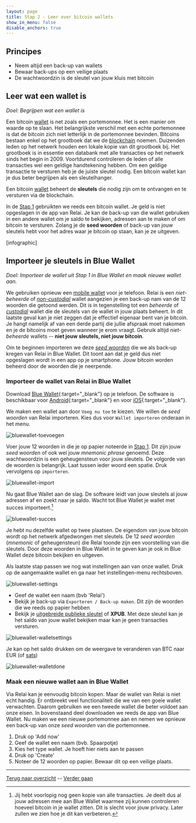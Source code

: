 ```yaml
---
layout: page
title: Stap 2 - Leer over bitcoin wallets
show_in_menu: false
disable_anchors: true
---
```

## Principes

* Neem altijd een back-up van wallets
* Bewaar back-ups op een veilige plaats
* De wachtwoordzin is de sleutel van jouw kluis met bitcoin

## Leer wat een wallet is
*Doel: Begrijpen wat een wallet is*

Een bitcoin [wallet](faq.md#wat-is-een-wallet) is net zoals een portemonnee. Het is een manier om waarde op te slaan. Het belangrijkste verschil met een echte portemonnee is dat de bitcoin zich niet letterlijk in de portemonnee bevinden. Bitcoins bestaan enkel op het grootboek dat we de [blockchain](definities.md#blockchain) noemen. Duizenden leden op het netwerk houden een lokale kopie van dit grootboek bij. Het grootboek is in essentie een databank met alle transacties op het netwerk sinds het begin in 2009. Voortdurend controleren de leden of alle transacties wel een geldige handtekening hebben. Om een geldige transactie te versturen heb je de juiste sleutel nodig. Een bitcoin wallet kan je dus beter begrijpen als een sleutelhanger.

Een bitcoin [wallet](definities.md#wallet) beheert de **sleutels** die nodig zijn om te ontvangen en te versturen via de blockchain.

In de [Stap 1](stap1.md) gebruikten we reeds een bitcoin wallet. Je geld is niet opgeslagen in de app van Relai. Je kan de back-up van die wallet gebruiken in een andere wallet om je saldo te bekijken, adressen aan te maken of om bitcoin te versturen. Zolang je de **seed woorden** of back-up van jouw sleutels hebt voor het adres waar je bitcoin op staan, kan je ze uitgeven.

[infographic]

## Importeer je sleutels in Blue Wallet
*Doel: Importeer de wallet uit Stap 1 in Blue Wallet en maak nieuwe wallet aan.*

We gebruiken opnieuw een [mobile wallet](faq.md#wat-is-een-mobile-wallet) voor je telefoon. Relai is een *niet-beheerde* of [*non-custodial*](faq.md#wat-is-een-non-custodial-wallet) wallet aangezien je een back-up nam van de 12 woorden die getoond werden. Dit is in tegenstelling tot een *beheerde* of [*custodial*](faq.md#wat-is-een-custodial-wallet) wallet die de sleutels van de wallet in jouw plaats beheert. In dit laatste geval kan je niet zeggen dat je effectief eigenaar bent van je bitcoin. Je hangt namelijk af van een derde partij die jullie afspraak moet nakomen en je de bitcoins moet geven wanneer je erom vraagt. Gebruik altijd *niet-beheerde* wallets -- **niet jouw sleutels, niet jouw bitcoin**.

Om te beginnen importeren we deze [*seed woorden*](faq.md#wat-zijn-seed-woorden) die we als back-up kregen van Relai in Blue Wallet. Dit toont aan dat je geld dus niet opgeslagen wordt in een app op je smartphone. Jouw bitcoin worden beheerd door de woorden die je neerpende.

### Importeer de wallet van Relai in Blue Wallet

Download [Blue Wallet](https://bluewallet.io/){:target="_blank"} op je telefoon. De software is beschikbaar voor [Android](https://play.google.com/store/apps/details?id=io.bluewallet.bluewallet){:target="_blank"} en voor [iOS](https://itunes.apple.com/app/bluewallet-bitcoin-wallet/id1376878040){:target="_blank"}.

We maken een wallet aan door `Voeg nu toe` te kiezen. We willen de *seed woorden* van Relai importeren. Kies dus voor `Wallet importeren` onderaan in het menu.

![bluewallet-toevoegen](https://github.com/SovereignNode/Spaartechnologie/blob/master/documentation/images/bwvoegtoe.png?raw=true)

Voer jouw 12 woorden in die je op papier noteerde in [Stap 1](stap1.md). Dit zijn jouw *seed woorden* of ook wel jouw *mnemonic phrase* genoemd. Deze wachtwoordzin is een geheugensteun voor jouw sleutels. De volgorde van de woorden is belangrijk. Laat tussen ieder woord een spatie. Druk vervolgens op `importeren`.

![bluewallet-import](https://github.com/SovereignNode/Spaartechnologie/blob/master/documentation/images/bwimport.png?raw=true)

Nu gaat Blue Wallet aan de slag. De software leidt van jouw sleutels al jouw adressen af en zoekt naar je saldo. Wacht tot Blue Wallet je wallet met succes importeert.[^1]

[^1]: Jij hebt voorlopig nog geen kopie van alle transacties. Je deelt dus al jouw adressen mee aan Blue Wallet waarmee zij kunnen controleren hoeveel bitcoin in je wallet zitten. Dit is slecht voor jouw privacy. Later zullen we zien hoe je dit kan verbeteren.

![bluewallet-succes](https://github.com/SovereignNode/Spaartechnologie/blob/master/documentation/images/bwsucces.png?raw=true)

Je hebt nu dezelfde wallet op twee plaatsen. De eigendom van jouw bitcoin wordt op het netwerk afgedwongen met sleutels. De 12 *seed woorden* (*mnemonic* of geheugensteun) die Relai toonde zijn een voorstelling van die sleutels. Door deze woorden in Blue Wallet in te geven kan je ook in Blue Wallet deze bitcoin bekijken en uitgeven.

Als laatste stap passen we nog wat instellingen aan van onze wallet. Druk op de aangemaakte wallet en ga naar het instellingen-menu rechtsboven.

![bluewallet-settings](https://github.com/SovereignNode/Spaartechnologie/blob/master/documentation/images/bwsettings.png?raw=true)

* Geef de wallet een naam (bvb 'Relai')
* Bekijk je back-up via `Exporteren / Back-up maken`. Dit zijn de woorden die we reeds op papier hebben
* Bekijk je [uitgebreide publieke sleutel](faq.md#wat-is-een-xpub) of **XPUB**. Met deze sleutel kan je het saldo van jouw wallet bekijken maar kan je geen transacties versturen.


![bluewallet-walletsettings](https://github.com/SovereignNode/Spaartechnologie/blob/master/documentation/images/bwwalletsettings.png?raw=true)

Je kan op het saldo drukken om de weergave te veranderen van BTC naar EUR (of [sats](definities.md#satoshi))

![bluewallet-walletdone](https://github.com/SovereignNode/Spaartechnologie/blob/master/documentation/images/bwwalletdone.png?raw=true)


### Maak een nieuwe wallet aan in Blue Wallet
Via Relai kan je eenvoudig bitcoin kopen. Maar de wallet van Relai is niet echt handig. Er ontbreekt veel functionaliteit die we van een goeie wallet verwachten. Daarom gebruiken we een tweede wallet die beter voldoet aan onze eisen. In bovenstaand deel downloaden we reeds de app van Blue Wallet. Nu maken we een nieuwe portemonnee aan en nemen we opnieuw een back-up van onze *seed woorden* van die portemonnee.

1. Druk op 'Add now'
2. Geef de wallet een naam (bvb. Spaarpotje)
3. Kies het type wallet. Je hoeft hier niets aan te passen
4. Druk op 'Create'
5. Noteer de 12 woorden op papier. Bewaar dit op een veilige plaats.

------

[Terug naar overzicht](overzicht.md) --
[Verder gaan](stap3.md)
